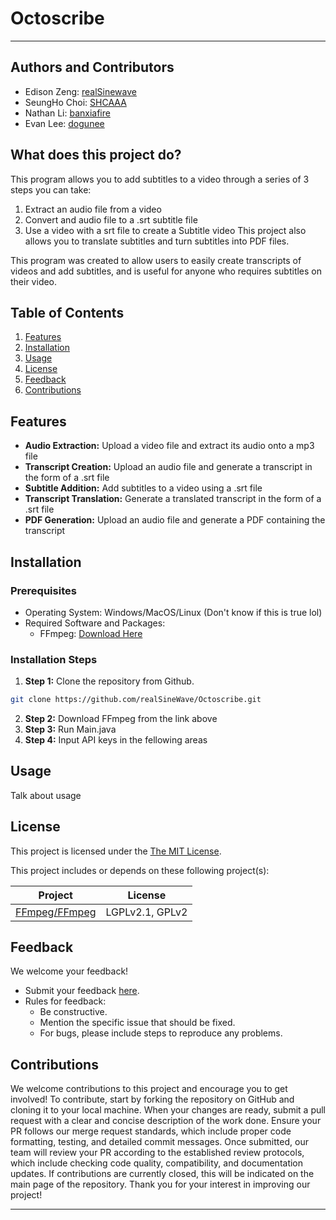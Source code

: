 # Octoscribe

---

## Authors and Contributors
- Edison Zeng: [realSinewave](https://github.com/realSineWave)
- SeungHo Choi: [SHCAAA](https://github.com/SHCAAA)
- Nathan Li: [banxiafire](https://github.com/banxiafire)
- Evan Lee: [dogunee](https://github.com/Dogunee)

## What does this project do?
This program allows you to add subtitles to a video through a series of 3 steps you can take:
1. Extract an audio file from a video
2. Convert and audio file to a .srt subtitle file
3. Use a video with a srt file to create a Subtitle video
This project also allows you to translate subtitles and turn subtitles into PDF files.

This program was created to allow users to easily create transcripts of videos and add subtitles, and is useful for 
anyone who requires subtitles on their video.

## Table of Contents
1. [Features](#features)
2. [Installation](#installation)
3. [Usage](#usage)
4. [License](#license)
5. [Feedback](#feedback)
6. [Contributions](#contributions)

## Features
- **Audio Extraction:** Upload a video file and extract its audio onto a mp3 file
- **Transcript Creation:** Upload an audio file and generate a transcript in the form of a .srt file 
- **Subtitle Addition:** Add subtitles to a video using a .srt file
- **Transcript Translation:** Generate a translated transcript in the form of a .srt file
- **PDF Generation:** Upload an audio file and generate a PDF containing the transcript 

## Installation
### Prerequisites
- Operating System: Windows/MacOS/Linux (Don't know if this is true lol)
- Required Software and Packages:
    - FFmpeg: [Download Here](https://www.ffmpeg.org/download.html)

### Installation Steps

1. **Step 1:** Clone the repository from Github.
```bash
git clone https://github.com/realSineWave/Octoscribe.git
```
2. **Step 2:** Download FFmpeg from the link above
3. **Step 3:** Run Main.java
4. **Step 4:** Input API keys in the fellowing areas
   

## Usage
Talk about usage

## License
This project is licensed under the [The MIT License](https://opensource.org/license/MIT).

This project includes or depends on these following project(s):

| Project                                                                               | License         |
| ------------------------------------------------------------------------------------- | --------------- |
| [FFmpeg/FFmpeg](https://www.ffmpeg.org/)                                              | LGPLv2.1, GPLv2 |

## Feedback
We welcome your feedback!
- Submit your feedback [here](https://docs.google.com/forms/d/e/1FAIpQLSe9SZl1695yW99S0Hx6U-1d1nf78ga5zvNP_-BJ50xL7BDOUg/viewform?usp=sf_link).
- Rules for feedback:
    - Be constructive.
    - Mention the specific issue that should be fixed.
    - For bugs, please include steps to reproduce any problems.

## Contributions

We welcome contributions to this project and encourage you to get involved! To contribute, start by forking the repository on GitHub and cloning it to your local machine. When your changes are ready, submit a pull request with a clear and concise description of the work done. Ensure your PR follows our merge request standards, which include proper code formatting, testing, and detailed commit messages. Once submitted, our team will review your PR according to the established review protocols, which include checking code quality, compatibility, and documentation updates. If contributions are currently closed, this will be indicated on the main page of the repository. Thank you for your interest in improving our project!

---
